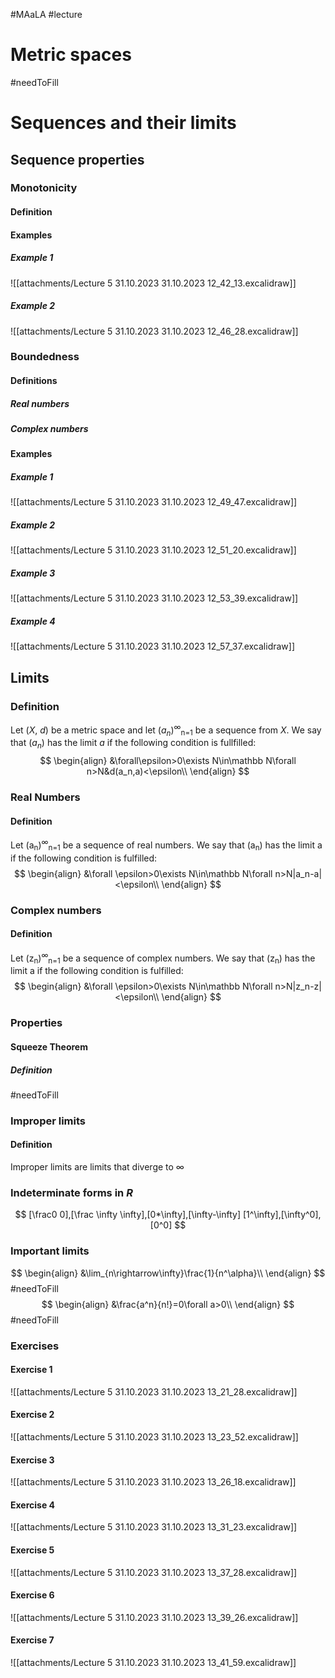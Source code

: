 #MAaLA #lecture 

# Metric spaces
#needToFill

# Sequences and their limits
## Sequence properties
### Monotonicity
#### Definition
#### Examples
##### Example 1
![[attachments/Lecture 5 31.10.2023 31.10.2023 12_42_13.excalidraw]]

##### Example 2
![[attachments/Lecture 5 31.10.2023 31.10.2023 12_46_28.excalidraw]]

### Boundedness
#### Definitions
##### Real numbers

##### Complex numbers

#### Examples
##### Example 1
![[attachments/Lecture 5 31.10.2023 31.10.2023 12_49_47.excalidraw]]

##### Example 2
![[attachments/Lecture 5 31.10.2023 31.10.2023 12_51_20.excalidraw]]

##### Example 3
![[attachments/Lecture 5 31.10.2023 31.10.2023 12_53_39.excalidraw]]

##### Example 4
![[attachments/Lecture 5 31.10.2023 31.10.2023 12_57_37.excalidraw]]

## Limits
### Definition
Let (*X*, *d*) be a metric space and let (*a<sub>n</sub>*)<sup>∞</sup><sub>n=1</sub> be a sequence from *X*.
We say that (*a<sub>n</sub>*) has the limit *a* if the following condition is fullfilled:
$$
\begin{align}
	&\forall\epsilon>0\exists N\in\mathbb N\forall n>N&d(a_n,a)<\epsilon\\
\end{align}
$$

### Real Numbers
#### Definition
Let (a<sub>n</sub>)<sup>∞</sup><sub>n=1</sub> be a sequence of real numbers. We say that (a<sub>n</sub>) has the limit a if the following condition is fulfilled:
$$
\begin{align}
	&\forall \epsilon>0\exists N\in\mathbb N\forall n>N|a_n-a|<\epsilon\\
\end{align}
$$

### Complex numbers
#### Definition
Let (z<sub>n</sub>)<sup>∞</sup><sub>n=1</sub> be a sequence of complex numbers. We say that (z<sub>n</sub>) has the limit a if the following condition is fulfilled:
$$
\begin{align}
	&\forall \epsilon>0\exists N\in\mathbb N\forall n>N|z_n-z|<\epsilon\\
\end{align}
$$

### Properties
#### Squeeze Theorem
##### Definition
#needToFill 

### Improper limits
#### Definition
Improper limits are limits that diverge to ∞

### Indeterminate forms in *R*
$$
	[\frac0 0],[\frac \infty \infty],[0*\infty],[\infty-\infty]
	[1^\infty],[\infty^0],[0^0]
$$

### Important limits
$$
\begin{align}
	&\lim_{n\rightarrow\infty}\frac{1}{n^\alpha}\\
\end{align}
$$
#needToFill 
$$
\begin{align}
	&\frac{a^n}{n!}=0\forall a>0\\
\end{align}
$$
#needToFill 

### Exercises
#### Exercise 1
![[attachments/Lecture 5 31.10.2023 31.10.2023 13_21_28.excalidraw]]

#### Exercise 2
![[attachments/Lecture 5 31.10.2023 31.10.2023 13_23_52.excalidraw]]

#### Exercise 3
![[attachments/Lecture 5 31.10.2023 31.10.2023 13_26_18.excalidraw]]

#### Exercise 4
![[attachments/Lecture 5 31.10.2023 31.10.2023 13_31_23.excalidraw]]

#### Exercise 5
![[attachments/Lecture 5 31.10.2023 31.10.2023 13_37_28.excalidraw]]

#### Exercise 6
![[attachments/Lecture 5 31.10.2023 31.10.2023 13_39_26.excalidraw]]

#### Exercise 7
![[attachments/Lecture 5 31.10.2023 31.10.2023 13_41_59.excalidraw]]